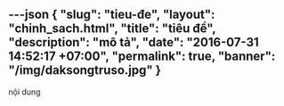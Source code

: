 ---json
{
    "slug": "tieu-đe",
    "layout": "chinh_sach.html",
    "title": "tiêu đề",
    "description": "mô tả",
    "date": "2016-07-31 14:52:17 +07:00",
    "permalink": true,
    "banner": "/img/daksongtruso.jpg"
}
---
nội dung